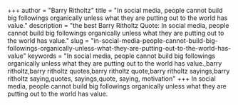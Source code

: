 +++
author = "Barry Ritholtz"
title = "In social media, people cannot build big followings organically unless what they are putting out to the world has value."
description = "the best Barry Ritholtz Quote: In social media, people cannot build big followings organically unless what they are putting out to the world has value."
slug = "in-social-media-people-cannot-build-big-followings-organically-unless-what-they-are-putting-out-to-the-world-has-value"
keywords = "In social media, people cannot build big followings organically unless what they are putting out to the world has value.,barry ritholtz,barry ritholtz quotes,barry ritholtz quote,barry ritholtz sayings,barry ritholtz saying,quotes, sayings,quote, saying, motivation"
+++
In social media, people cannot build big followings organically unless what they are putting out to the world has value.
